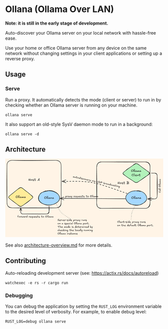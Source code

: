 # Ollana (Ollama Over LAN)

**Note: it is still in the early stage of development.**

Auto-discover your Ollama server on your local network with hassle-free ease.

Use your home or office Ollama server from any device on the same network without changing settings in your client applications or setting up a reverse proxy.

## Usage

### Serve

Run a proxy.
It automatically detects the mode (client or server) to run in by checking whether an Ollama server is running on your machine.

```shell
ollana serve
```

It also support an old-style SysV daemon mode to run in a background:
```shell
ollana serve -d
```

## Architecture

![Architecture Overview](docs/architecture-overview.png)

See also [architecture-overview.md](docs/architecture-overview.md) for more details.


## Contributing

Auto-reloading development server (see: https://actix.rs/docs/autoreload)

```shell
watchexec -e rs -r cargo run
```

### Debugging

You can debug the application by setting the `RUST_LOG` environment variable to the desired level of verbosity. For example, to enable debug level:
```shell
RUST_LOG=debug ollana serve
```
